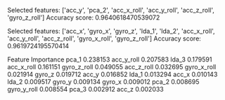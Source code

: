 Selected features: ['acc_y', 'pca_2', 'acc_x_roll', 'acc_y_roll', 'acc_z_roll', 'gyro_z_roll']
Accuracy score: 0.9640618470539072

Selected features: ['acc_x', 'gyro_x', 'gyro_z', 'lda_1', 'lda_2', 'acc_x_roll', 'acc_y_roll', 'acc_z_roll', 'gyro_x_roll', 'gyro_z_roll']
Accuracy score: 0.9619724195570414

Feature  Importance
      pca_1    0.238153
 acc_y_roll    0.207583
      lda_3    0.179591
 acc_x_roll    0.161151
gyro_z_roll    0.049055
 acc_z_roll    0.032695
gyro_x_roll    0.021914
     gyro_z    0.019712
      acc_y    0.016852
      lda_1    0.013294
      acc_x    0.010143
      lda_2    0.009517
     gyro_y    0.009134
     gyro_x    0.009012
      pca_2    0.008695
gyro_y_roll    0.008554
      pca_3    0.002912
      acc_z    0.002033


